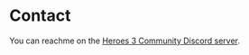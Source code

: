 # Contact

You can reachme on the [Heroes 3 Community Discord server](https://discord.gg/nMbawQkj9R).

